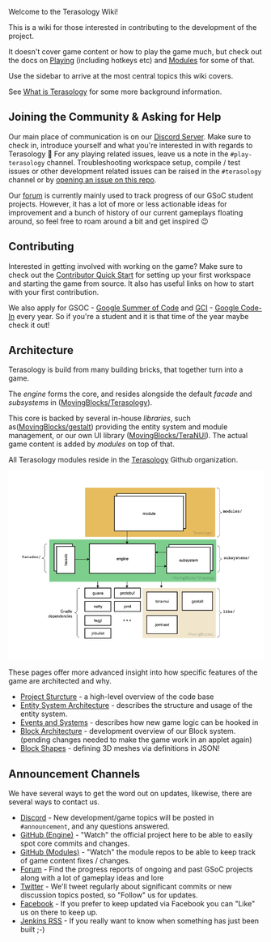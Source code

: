 Welcome to the Terasology Wiki!

This is a wiki for those interested in contributing to the development of the project.

It doesn't cover game content or how to play the game much, but check out the docs on [Playing](https://github.com/MovingBlocks/Terasology/blob/develop/docs/Playing.md) (including hotkeys etc) and [Modules](https://github.com/MovingBlocks/Terasology/blob/develop/docs/Modules.md) for some of that.

Use the sidebar to arrive at the most central topics this wiki covers.

See [What is Terasology](./What-is-Terasology.md) for some more background information.

## Joining the Community & Asking for Help

Our main place of communication is on our [Discord Server](https://discord.gg/terasology).
Make sure to check in, introduce yourself and what you're interested in with regards to Terasology :wave:
For any playing related issues, leave us a note in the `#play-terasology` channel.
Troubleshooting workspace setup, compile / test issues or other development related issues can be raised in the `#terasology` channel or by [opening an issue on this repo](https://github.com/MovingBlocks/Terasology/issues/new/choose).

Our [forum](https://forum.terasology.org/forum/) is currently mainly used to track progress of our GSoC student projects.
However, it has a lot of more or less actionable ideas for improvement and a bunch of history of our current gameplays floating around, so feel free to roam around a bit and get inspired :wink:

## Contributing

Interested in getting involved with working on the game? Make sure to check out the [Contributor Quick Start](./Contributor-Quick-Start.md) for setting up your first workspace and starting the game from source. It also has useful links on how to start with your first contribution.

We also apply for GSOC - [Google Summer of Code](https://developers.google.com/open-source/gsoc) and [GCI](./GCI.md) - [Google Code-In](https://codein.withgoogle.com/) every year. So if you're a student and it is that time of the year maybe check it out!

## Architecture

Terasology is build from many building bricks, that together turn into a game.

The _engine_ forms the core, and resides alongside the default _facade_ and _subsystems_ in ([MovingBlocks/Terasology](https://github.com/MovingBlocks/Terasology)).

This core is backed by several in-house _libraries_, such as([MovingBlocks/gestalt](https://github.com/MovingBlocks/gestalt)) providing the entity system and module management, or our own UI library ([MovingBlocks/TeraNUI](https://github.com/MovingBlocks/TeraNUI)).
The actual game content is added by _modules_ on top of that.

All Terasology modules reside in the [Terasology](https://github.com/Terasology) Github organization.

![Terasology - High Level Architecture](./architecture.png)

These pages offer more advanced insight into how specific features of the game are architected and why.

- [Project Sturcture](./Codebase-Structure.md) - a high-level overview of the code base
- [Entity System Architecture](./Entity-System-Architecture.md) - describes the structure and usage of the entity system.
- [Events and Systems](./Events-and-Systems.md) - describes how new game logic can be hooked in
- [Block Architecture](https://github.com/Terasology/TutorialAssetSystem/wiki/Block-Attributes) - development overview of our Block system. (pending changes needed to make the game work in an applet again)
- [Block Shapes](./Block-Shapes.md) - defining 3D meshes via definitions in JSON!

## Announcement Channels

We have several ways to get the word out on updates, likewise, there are several ways to contact us.

- [Discord](https://discordapp.com/invite/terasology) - New development/game topics will be posted in `#announcement`, and any questions answered.
- [GitHub (Engine)](https://github.com/MovingBlocks/Terasology) - "Watch" the official project here to be able to easily spot core commits and changes.
- [GitHub (Modules)](https://github.com/Terasology) - "Watch" the module repos to be able to keep track of game content fixes / changes.
- [Forum](http://forum.terasology.org/) - Find the progress reports of ongoing and past GSoC projects along with a lot of gameplay ideas and lore
- [Twitter](http://twitter.com/#!/Terasology) - We'll tweet regularly about significant commits or new discussion topics posted, so "Follow" us for updates.
- [Facebook](http://www.facebook.com/pages/Terasology/248329655219905) - If you prefer to keep updated via Facebook you can "Like" us on there to keep up.
- [Jenkins RSS](http://jenkins.terasology.org/rssAll) - If you really want to know when something has just been built ;-)
